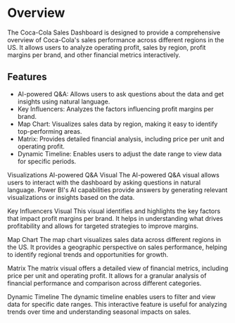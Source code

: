 # Overview
The Coca-Cola Sales Dashboard is designed to provide a comprehensive overview of Coca-Cola's sales performance across different regions in the US. It allows users to analyze operating profit, sales by region, profit margins per brand, and other financial metrics interactively.

## Features
- AI-powered Q&A: Allows users to ask questions about the data and get insights using natural language.
- Key Influencers: Analyzes the factors influencing profit margins per brand.
- Map Chart: Visualizes sales data by region, making it easy to identify top-performing areas.
- Matrix: Provides detailed financial analysis, including price per unit and operating profit.
- Dynamic Timeline: Enables users to adjust the date range to view data for specific periods.

  
Visualizations
AI-powered Q&A Visual
The AI-powered Q&A visual allows users to interact with the dashboard by asking questions in natural language. Power BI's AI capabilities provide answers by generating relevant visualizations or insights based on the data.

Key Influencers Visual
This visual identifies and highlights the key factors that impact profit margins per brand. It helps in understanding what drives profitability and allows for targeted strategies to improve margins.

Map Chart
The map chart visualizes sales data across different regions in the US. It provides a geographic perspective on sales performance, helping to identify regional trends and opportunities for growth.

Matrix
The matrix visual offers a detailed view of financial metrics, including price per unit and operating profit. It allows for a granular analysis of financial performance and comparison across different categories.

Dynamic Timeline
The dynamic timeline enables users to filter and view data for specific date ranges. This interactive feature is useful for analyzing trends over time and understanding seasonal impacts on sales.



